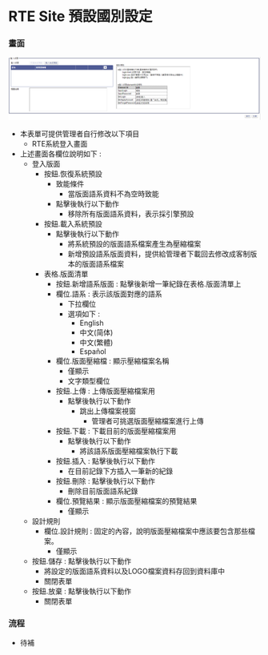 # RTE Site 預設國別設定

### <div id="view">畫面</div>

![畫面]

* 本表單可提供管理者自行修改以下項目
  * RTE系統登入畫面
* 上述畫面各欄位說明如下 :
  * 登入版面
    * 按鈕.恢復系統預設
      * 致能條件
        * 當版面語系資料不為空時致能
      * 點擊後執行以下動作
        * 移除所有版面語系資料，表示採引擎預設
    * 按鈕.載入系統預設
      * 點擊後執行以下動作
        * 將系統預設的版面語系檔案產生為壓縮檔案
        * 新增預設語系版面資料，提供給管理者下載回去修改成客制版本的版面語系檔案
    * 表格.版面清單
      * 按鈕.新增語系版面 : 點擊後新增一筆紀錄在表格.版面清單上
      * 欄位.語系 : 表示該版面對應的語系
        * 下拉欄位
        * 選項如下 :
          * English
          * 中文(简体)
          * 中文(繁體)
          * Español
      * 欄位.版面壓縮檔 : 顯示壓縮檔案名稱
        * 僅顯示
        * 文字類型欄位
      * 按鈕.上傳 : 上傳版面壓縮檔案用
        * 點擊後執行以下動作
          * 跳出上傳檔案視窗
            * 管理者可挑選版面壓縮檔案進行上傳
      * 按鈕.下載 : 下載目前的版面壓縮檔案用
        * 點擊後執行以下動作
          * 將該語系版面壓縮檔案執行下載
      * 按鈕.插入 : 點擊後執行以下動作
        * 在目前記錄下方插入一筆新的紀錄
      * 按鈕.刪除 : 點擊後執行以下動作
        * 刪除目前版面語系紀錄
      * 欄位.預覽結果 : 顯示版面壓縮檔案的預覽結果
        * 僅顯示
  * 設計規則
    * 欄位.設計規則 : 固定的內容，說明版面壓縮檔案中應該要包含那些檔案。
      * 僅顯示
  * 按鈕.儲存 : 點擊後執行以下動作
    * 將設定的版面語系資料以及LOGO檔案資料存回到資料庫中
    * 關閉表單
  * 按鈕.放棄 : 點擊後執行以下動作
    * 關閉表單

### <div id="flow">流程</div>
* 待補

[畫面]:attachment/view.png "畫面"